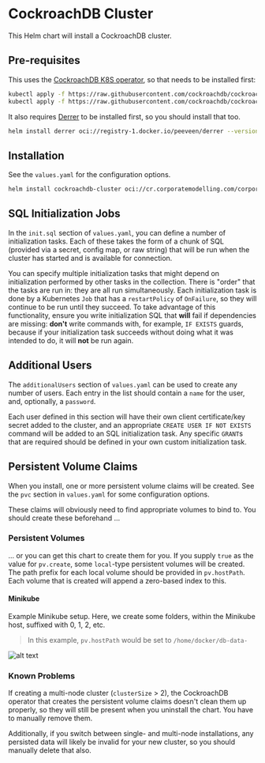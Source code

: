 # CockroachDB Cluster

This Helm chart will install a CockroachDB cluster.

## Pre-requisites

This uses the [CockroachDB K8S operator](https://github.com/cockroachdb/cockroach-operator), so that needs to be installed first:

```bash
kubectl apply -f https://raw.githubusercontent.com/cockroachdb/cockroach-operator/master/install/crds.yaml
kubectl apply -f https://raw.githubusercontent.com/cockroachdb/cockroach-operator/master/install/operator.yaml
```

It also requires [Derrer](https://github.com/peeveen/derrer) to be installed first, so you should install that too.

```bash
helm install derrer oci://registry-1.docker.io/peeveen/derrer --version=1.0.0
```

## Installation

See the `values.yaml` for the configuration options.

```bash
helm install cockroachdb-cluster oci://cr.corporatemodelling.com/corporatemodelling/common/kubernetes/cockroachdb/cockroachdb-cluster --version=[desired_version]
```

## SQL Initialization Jobs

In the `init.sql` section of `values.yaml`, you can define a number of initialization tasks. Each of these takes the form of a
chunk of SQL (provided via a secret, config map, or raw string) that will be run when the cluster has started and is available
for connection.

You can specify multiple initialization tasks that might depend on initialization performed by other tasks in the collection. There is "order" that the tasks are run in: they are all run simultaneously.
Each initialization task is done by a Kubernetes `Job` that has a `restartPolicy` of `OnFailure`, so they will continue to
be run until they succeed. To take advantage of this functionality, ensure you write initialization SQL that **will** fail if
dependencies are missing: **don't** write commands with, for example, `IF EXISTS` guards, because if your initialization task succeeds
without doing what it was intended to do, it will **not** be run again.

## Additional Users

The `additionalUsers` section of `values.yaml` can be used to create any number of users. Each entry in
the list should contain a `name` for the user, and, optionally, a `password`.

Each user defined in this section will have their own client certificate/key secret added to the cluster,
and an appropriate `CREATE USER IF NOT EXISTS` command will be added to an SQL initialization task. Any
specific `GRANT`s that are required should be defined in your own custom initialization task.

## Persistent Volume Claims

When you install, one or more persistent volume claims will be created. See the `pvc` section in `values.yaml` for some configuration options.

These claims will obviously need to find appropriate volumes to bind to. You should create these beforehand ...

### Persistent Volumes

... or you can get this chart to create them for you. If you supply `true` as the value for `pv.create`,
some `local`-type persistent volumes will be created. The path prefix for each local volume should be provided in `pv.hostPath`. Each volume that is created will append a zero-based index to this.

#### Minikube

Example Minikube setup. Here, we create some folders, within the Minikube host, suffixed with 0, 1, 2, etc.

> In this example, `pv.hostPath` would be set to `/home/docker/db-data-`

![alt text](./media/minikube-pv.png)

### Known Problems

If creating a multi-node cluster (`clusterSize` > 2), the CockroachDB operator that creates the persistent volume claims doesn't clean them up properly, so they will still be present when you
uninstall the chart. You have to manually remove them.

Additionally, if you switch between single- and multi-node installations, any persisted data will
likely be invalid for your new cluster, so you should manually delete that also.
